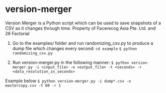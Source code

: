 # version-merger
Version Merger is a Python script which can be used to save snapshots of a CSV as it changes through time. Property of Facerecog Asia Pte. Ltd. and 26 Factorial

1. Go to the examples/ folder and run  randomizing_csv.py to produce a dump file which changes every second:
`cd example` 
`$ python randomizing_csv.py` 

2. Run  version-merger.py in the following manner:
`$ python version-merger.py -i <input_file> -o <output_file> -t <seconds> -r <data_resolution_in_seconds>`

Example below
`$ python version-merger.py -i dump*.csv -o mastercopy.csv -t 60 -r 1` 
